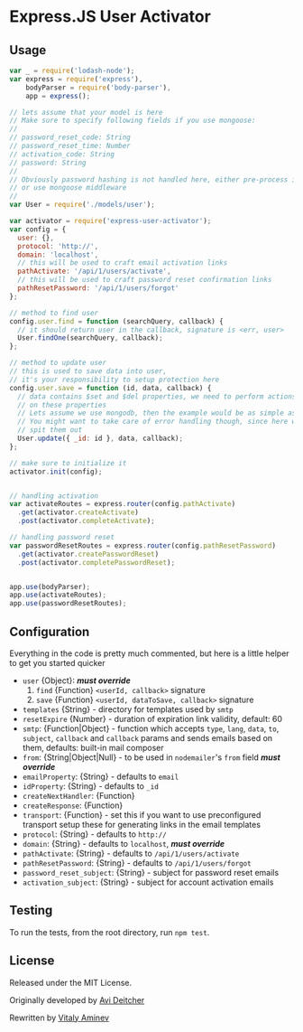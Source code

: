 # Express.JS User Activator

## Usage

```js
var _ = require('lodash-node');
var express = require('express'),
    bodyParser = require('body-parser'),
    app = express();

// lets assume that your model is here
// Make sure to specify following fields if you use mongoose:
//
// password_reset_code: String
// password_reset_time: Number
// activation_code: String
// password: String
//
// Obviously password hashing is not handled here, either pre-process it yourself,
// or use mongoose middleware
//
var User = require('./models/user');

var activator = require('express-user-activator');
var config = {
  user: {},
  protocol: 'http://',
  domain: 'localhost',
  // this will be used to craft email activation links
  pathActivate: '/api/1/users/activate',
  // this will be used to craft password reset confirmation links
  pathResetPassword: '/api/1/users/forgot'
};

// method to find user
config.user.find = function (searchQuery, callback) {
  // it should return user in the callback, signature is <err, user>
  User.findOne(searchQuery, callback);
};

// method to update user
// this is used to save data into user,
// it's your responsibility to setup protection here
config.user.save = function (id, data, callback) {
  // data contains $set and $del properties, we need to perform actions based
  // on these properties
  // Lets assume we use mongodb, then the example would be as simple as this:
  // You might want to take care of error handling though, since here we just
  // spit them out
  User.update({ _id: id }, data, callback);
};

// make sure to initialize it
activator.init(config);


// handling activation
var activateRoutes = express.router(config.pathActivate)
  .get(activator.createActivate)
  .post(activator.completeActivate);

// handling password reset
var passwordResetRoutes = express.router(config.pathResetPassword)
  .get(activator.createPasswordReset)
  .post(activator.completePasswordReset);


app.use(bodyParser);
app.use(activateRoutes);
app.use(passwordResetRoutes);

```

## Configuration

Everything in the code is pretty much commented, but here is a little helper
to get you started quicker

* `user` {Object}: ***must override***
  1. `find` {Function}  `<userId, callback>` signature
  2. `save` {Function}  `<userId, dataToSave, callback>` signature
* `templates` {String} - directory for templates used by `smtp`
* `resetExpire` {Number} - duration of expiration link validity, default: 60
* `smtp`: {Function|Object} - function which accepts `type`, `lang`, `data`, `to`, `subject`, `callback`
  and `callback` params and sends emails based on them, defaults: built-in mail composer
* `from`: {String|Object|Null} - to be used in `nodemailer`'s `from` field ***must override***
* `emailProperty`: {String} - defaults to `email`
* `idProperty`: {String} - defaults to `_id`
* `createNextHandler`: {Function}
* `createResponse`: {Function}
* `transport`: {Function} - set this if you want to use preconfigured transport
 setup these for generating links in the email templates
* `protocol`: {String} - defaults to `http://`
* `domain`: {String} - defaults to `localhost`, ***must override***
* `pathActivate`: {String} - defaults to `/api/1/users/activate`
* `pathResetPassword`: {String} - defaults to `/api/1/users/forgot`
* `password_reset_subject`: {String} - subject for password reset emails
* `activation_subject`: {String} - subject for account activation emails


## Testing
To run the tests, from the root directory, run `npm test`.

## License
Released under the MIT License.

Originally developed by [Avi Deitcher](https://github.com/deitch)

Rewritten by [Vitaly Aminev](https://github.com/AVVS)
